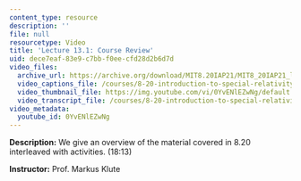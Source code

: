 ```yaml
---
content_type: resource
description: ''
file: null
resourcetype: Video
title: 'Lecture 13.1: Course Review'
uid: dece7eaf-83e9-c7bb-f0ee-cfd28d2b6d7d
video_files:
  archive_url: https://archive.org/download/MIT8.20IAP21/MIT8_20IAP21_lec13-1_300k.mp4
  video_captions_file: /courses/8-20-introduction-to-special-relativity-january-iap-2021/a0ddb073778f5e62a6d37fb4d90e31d8_0YvENlEZwNg.vtt
  video_thumbnail_file: https://img.youtube.com/vi/0YvENlEZwNg/default.jpg
  video_transcript_file: /courses/8-20-introduction-to-special-relativity-january-iap-2021/0652c31e1e3edecbf75c2cfc6d8f17cd_0YvENlEZwNg.pdf
video_metadata:
  youtube_id: 0YvENlEZwNg
---
```


**Description:** We give an overview of the material covered in 8.20 interleaved with activities. (18:13)

**Instructor:** Prof. Markus Klute
